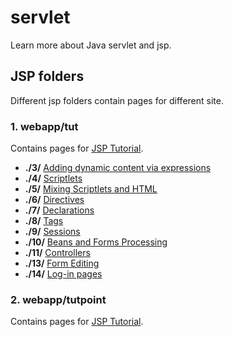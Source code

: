 servlet
=======

Learn more about Java servlet and jsp.



JSP folders
--------------

Different jsp folders contain pages for different site.

### 1. webapp/tut

Contains pages for [JSP Tutorial](http://www.jsptut.com/).
+ **./3/** [Adding dynamic content via expressions](http://www.jsptut.com/Dynexpr.jsp)
+ **./4/** [Scriptlets](http://www.jsptut.com/Scriptlets.jsp)
+ **./5/** [Mixing Scriptlets and HTML](http://www.jsptut.com/Mixing.jsp)
+ **./6/** [Directives](http://www.jsptut.com/Directives.jsp)
+ **./7/** [Declarations](http://www.jsptut.com/Declarations.jsp)
+ **./8/** [Tags](http://www.jsptut.com/Tags.jsp)
+ **./9/** [Sessions](http://www.jsptut.com/Sessions.jsp)
+ **./10/** [Beans and Forms Processing](http://www.jsptut.com/Forms.jsp)
+ **./11/** [Controllers](http://www.jsptut.com/Controllers.jsp)
+ **./13/** [Form Editing](http://www.jsptut.com/Editing.jsp)
+ **./14/** [Log-in pages](http://www.jsptut.com/Loginforms.jsp)

### 2. webapp/tutpoint

Contains pages for [JSP Tutorial](http://www.tutorialspoint.com/jsp/index.htm).

